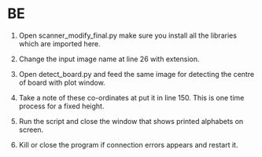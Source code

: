 # BE
1. Open scanner_modify_final.py
   make sure you install all the libraries which are imported here.

2. Change the input image name at line 26 with extension.

3. Open detect_board.py and feed the same image for detecting the centre of board with plot window.

4. Take a note of these co-ordinates at put it in line 150.
   This is one time process for a fixed height.

5. Run the script and close the window that shows printed alphabets on screen.

6. Kill or close the program if connection errors appears and restart it.
 
